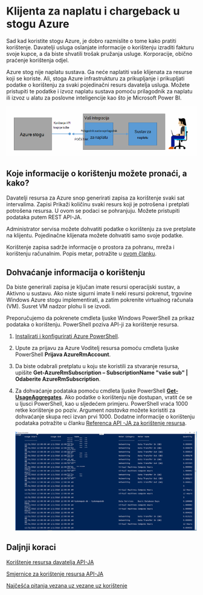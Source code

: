<properties
    pageTitle="Naplata klijenta i Chargeback u stogu Azure | Microsoft Azure"
    description="Saznajte kako Dohvaćanje informacija o korištenju resursa iz Azure stogu."
    services="azure-stack"
    documentationCenter=""
    authors="AlfredoPizzirani"
    manager="byronr"
    editor=""/>

<tags
    ms.service="azure-stack"
    ms.workload="na"
    ms.tgt_pltfrm="na"
    ms.devlang="na"
    ms.topic="article"
    ms.date="10/18/2016"
    ms.author="alfredop"/>

# <a name="customer-billing-and-chargeback-in-azure-stack"></a>Klijenta za naplatu i chargeback u stogu Azure

Sad kad koristite stogu Azure, je dobro razmislite o tome kako pratiti korištenje. Davatelji usluga oslanjate informacije o korištenju izraditi fakturu svoje kupce, a da biste shvatili trošak pružanja usluge.
Korporacije, obično praćenje korištenja odjel.

Azure stog nije naplatu sustava. Ga neće naplatiti vaše klijenata za resurse koji se koriste. Ali, stoga Azure infrastrukturu za prikupljanje i prikupljati podatke o korištenju za svaki pojedinačni resurs davatelja usluga. Možete pristupiti te podatke i izvoz naplatu sustava pomoću prilagodnik za naplatu ili izvoz u alatu za poslovne inteligencije kao što je Microsoft Power BI.

![Konceptualni modela prilagodnik naplatom stoga Azure povezati s naplatom aplikacije](media/azure-stack-billing-and-chargeback/image1.png)

## <a name="what-usage-information-can-i-find-and-how"></a>Koje informacije o korištenju možete pronaći, a kako?

Davatelji resursa za Azure snop generirati zapisa za korištenje svaki sat intervalima. Zapisi Prikaži količinu svaki resurs koji je potrošena i pretplati potrošena resursa. U ovom se podaci se pohranjuju. Možete pristupiti podataka putem REST API-JA.

Administrator servisa možete dohvatiti podatke o korištenju za sve pretplate na klijentu. Pojedinačne klijenata možete dohvatiti samo svoje podatke.

Korištenje zapisa sadrže informacije o prostora za pohranu, mreža i korištenju računalnim. Popis metar, potražite u [ovom članku](azure-stack-usage-related-faq.md).

## <a name="retrieve-usage-information"></a>Dohvaćanje informacija o korištenju

Da biste generirali zapisa je ključan imate resursi operacijski sustav, a Aktivno u sustavu. Ako niste sigurni imate li neki resursi pokrenut, trgovine Windows Azure stogu implementirati, a zatim pokrenite virtualnog računala (VM). Susret VM nadzor plohu li se izvodi.

Preporučujemo da pokrenete cmdleta ljuske Windows PowerShell za prikaz podataka o korištenju.
PowerShell poziva API-ji za korištenje resursa.

1.  [Instalirati i konfigurirati Azure PowerShell](https://azure.microsoft.com/en-us/documentation/articles/powershell-install-configure/).

2.  Upute za prijavu za Azure Voditelj resursa pomoću cmdleta ljuske PowerShell **Prijava AzureRmAccount**.

3.  Da biste odabrali pretplatu u koju ste koristili za stvaranje resursa, upišite **Get-AzureRmSubscription – SubscriptionName "vaše sub" | Odaberite AzureRmSubscription**.

4.  Za dohvaćanje podataka pomoću cmdleta ljuske PowerShell [**Get-UsageAggregates**](https://msdn.microsoft.com/en-us/library/mt619285.aspx).
    Ako podatke o korištenju nije dostupan, vratit će se u ljusci PowerShell, kao u sljedećem primjeru. PowerShell vraća 1000 retke korištenje po poziv.
    Argument *nastavka* možete koristiti za dohvaćanje skupa reci izvan prvi 1000. Dodatne informacije o korištenju podataka potražite u članku [Referenca API -JA za korištenje resursa](azure-stack-provider-resource-api.md).

    ![](media/azure-stack-billing-and-chargeback/image2.png)

## <a name="next-steps"></a>Daljnji koraci

[Korištenje resursa davatelja API-JA](azure-stack-provider-resource-api.md)

[Smjernice za korištenje resursa API-JA](azure-stack-tenant-resource-usage-api.md)

[Najčešća pitanja vezana uz vezane uz korištenje](azure-stack-usage-related-faq.md)
